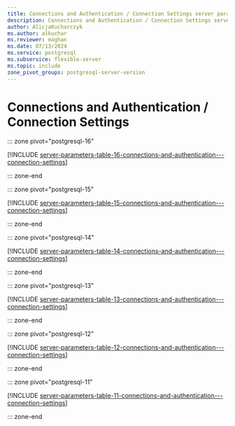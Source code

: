 ```yaml
---
title: Connections and Authentication / Connection Settings server parameters
description: Connections and Authentication / Connection Settings server parameters for Azure Database for PostgreSQL - Flexible Server.
author: AlicjaKucharczyk
ms.author: alkuchar
ms.reviewer: maghan
ms.date: 07/13/2024
ms.service: postgresql
ms.subservice: flexible-server
ms.topic: include
zone_pivot_groups: postgresql-server-version
---
```

# Connections and Authentication / Connection Settings


::: zone pivot="postgresql-16"

[!INCLUDE [server-parameters-table-16-connections-and-authentication---connection-settings](./includes/server-parameters-table-16-connections-and-authentication---connection-settings.md)]

::: zone-end


::: zone pivot="postgresql-15"

[!INCLUDE [server-parameters-table-15-connections-and-authentication---connection-settings](./includes/server-parameters-table-15-connections-and-authentication---connection-settings.md)]

::: zone-end


::: zone pivot="postgresql-14"

[!INCLUDE [server-parameters-table-14-connections-and-authentication---connection-settings](./includes/server-parameters-table-14-connections-and-authentication---connection-settings.md)]

::: zone-end


::: zone pivot="postgresql-13"

[!INCLUDE [server-parameters-table-13-connections-and-authentication---connection-settings](./includes/server-parameters-table-13-connections-and-authentication---connection-settings.md)]

::: zone-end


::: zone pivot="postgresql-12"

[!INCLUDE [server-parameters-table-12-connections-and-authentication---connection-settings](./includes/server-parameters-table-12-connections-and-authentication---connection-settings.md)]

::: zone-end


::: zone pivot="postgresql-11"

[!INCLUDE [server-parameters-table-11-connections-and-authentication---connection-settings](./includes/server-parameters-table-11-connections-and-authentication---connection-settings.md)]

::: zone-end


